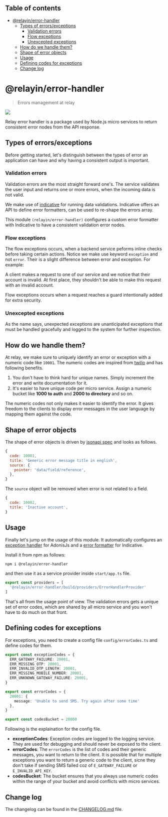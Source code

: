 <!-- START doctoc generated TOC please keep comment here to allow auto update -->
<!-- DON'T EDIT THIS SECTION, INSTEAD RE-RUN doctoc TO UPDATE -->
## Table of contents

- [@relayin/error-handler](#relayinerror-handler)
  - [Types of errors/exceptions](#types-of-errorsexceptions)
    - [Validation errors](#validation-errors)
    - [Flow exceptions](#flow-exceptions)
    - [Unexcepted exceptions](#unexcepted-exceptions)
  - [How do we handle them?](#how-do-we-handle-them)
  - [Shape of error objects](#shape-of-error-objects)
  - [Usage](#usage)
  - [Defining codes for exceptions](#defining-codes-for-exceptions)
  - [Change log](#change-log)

<!-- END doctoc generated TOC please keep comment here to allow auto update -->

# @relayin/error-handler
> Errors management at relay

![](https://img.shields.io/badge/Uses-Typescript-294E80.svg?style=flat-square&colorA=ddd)

Relay error handler is a package used by Node.js micro services to return consistent error nodes from the API response.

## Types of errors/exceptions

Before getting started, let's distinguish between the types of error an application can have and why having a consistent output is important.

### Validation errors
Validation errors are the most straight forward one's. The service validates the user input and returns one or more errors, when the incoming data is not valid.

We make use of [indicative](https://indicative.adonisjs.com) for running data validations. Indicative offers an API to define error formatters, can be used to re-shape the errors array.

This module `(relayin/error-handler)` configures a custom error formatter with Indicative to have a consistent validation error nodes.

### Flow exceptions
The flow exceptions occurs, when a backend service peforms inline checks before taking certain actions. Notice we make use keyword `exception` and not `error`. Their is a slight difference between error and exception. For example:

A client makes a request to one of our service and we notice that their account is invalid. At first place, they shouldn't be able to make this request with an invalid account.

Flow exceptions occurs when a request reaches a guard intentionally added for extra security.

### Unexcepted exceptions
As the name says, unexpected exceptions are unanticipated exceptions that must be handled gracefully and logged to the system for further inspection.

## How do we handle them?
At relay, we make sure to uniquely identify an error or exception with a numeric code like `10001`. The numeric codes are inspired from [twilio](https://www.twilio.com/docs/verify/return-and-error-codes) and has following benefits.

1. You don't have to think hard for unique names. Simply increment the error and write documentation for it.
2. It's easier to have unique code per micro service. Assign a numeric bucket like **1000 to auth** and **2000 to directory** and so on.

The numeric codes not only makes it easier to identify the error. It gives freedom to the clients to display error messages in the user language by mapping them against the code.

## Shape of error objects
The shape of error objects is driven by [jsonapi spec](https://jsonapi.org/format/#errors) and looks as follows.

```js
{
  code: 10001,
  title: 'Generic error message title in english',
  source: {
    pointer: 'data/field/reference',
  },
}
```

The `source` object will be removed when error is not related to a field.

```js
{
  code: 10002,
  title: 'Inactive account',
}
```

## Usage
Finally let's jump on the usage of this module. It automatically configures an [exception handler](https://adonisjs.com/docs/4.0/exceptions) for AdonisJs and a [error formatter](https://indicative.adonisjs.com/docs/formatters) for Indicative.

Install it from npm as follows:

```bash
npm i @relayin/error-handler
```

and then use it as a service provider inside `start/app.ts` file.

```ts
export const providers = [
  '@relayin/error-handler/build/providers/ErrorHandlerProvider'
]
```

That's all from the usage point of view. The validation errors gets a unique set of error codes, which are shared by all micro service and you won't have to do much on that front.

## Defining codes for exceptions
For exceptions, you need to create a config file `config/errorCodes.ts` and define codes for them.

```ts
export const exceptionCodes = {
  ERR_GATEWAY_FAILURE: 20001,
  ERR_MISSING_OTP: 20001,
  ERR_INVALID_OTP_LENGTH: 20001,
  ERR_MISSING_MOBILE_NUMBER: 20001,
  ERR_UNKNOWN_GATEWAY_FAILURE: 20001,
}

export const errorCodes = {
  20001: {
    message: 'Unable to send SMS. Try again after some time'
  },
}

export const codesBucket = 20000
```

Following is the explaination for the config file.

- **exceptionCodes**: Exception codes are logged to the logging service. They are used for debugging and should never be exposed to the client.
- **errorCodes**: The `errorCodes` is the list of codes and their generic messages, you want to return to the client. It is possible that for multiple exceptions you want to return a generic code to the client, sicne they don't take if sending SMS failed coz of `E_GATEWAY_FAILURE` or `E_INVALID_API_KEY`.
- **codesBucket**: The bucket ensures that you always use numeric codes within the range of your bucket and avoid conflicts with micro services.

## Change log
The changelog can be found in the [CHANGELOG.md](CHANGELOG.md) file.

